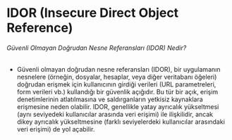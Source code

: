# IDOR (Insecure Direct Object Reference)
###### Güvenli Olmayan Doğrudan Nesne Referansları (IDOR) Nedir?
- Güvenli olmayan doğrudan nesne referansları (IDOR), bir uygulamanın nesnelere (örneğin, dosyalar, hesaplar, veya diğer veritabanı öğeleri) doğrudan erişmek için kullanıcının girdiği verileri (URL parametreleri, form verileri vb.) kullandığı bir güvenlik açığıdır. Bu tür bir açık, erişim denetimlerinin atlatılmasına ve saldırganların yetkisiz kaynaklara erişmesine neden olabilir. IDOR, genellikle yatay ayrıcalık yükseltmesi (aynı seviyedeki kullanıcılar arasında veri erişimi) ile ilişkilidir, ancak dikey ayrıcalık yükseltmesine (farklı seviyelerdeki kullanıcılar arasındaki veri erişimi) de yol açabilir.